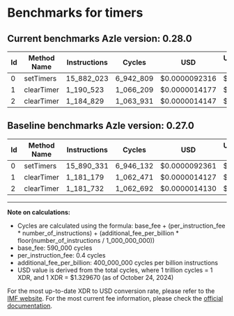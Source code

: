 # Benchmarks for timers

## Current benchmarks Azle version: 0.28.0

| Id  | Method Name | Instructions | Cycles    | USD           | USD/Million Calls | Change                            |
| --- | ----------- | ------------ | --------- | ------------- | ----------------- | --------------------------------- |
| 0   | setTimers   | 15_882_023   | 6_942_809 | $0.0000092316 | $9.23             | <font color="green">-8_308</font> |
| 1   | clearTimer  | 1_190_523    | 1_066_209 | $0.0000014177 | $1.41             | <font color="red">+9_344</font>   |
| 2   | clearTimer  | 1_184_829    | 1_063_931 | $0.0000014147 | $1.41             | <font color="red">+3_097</font>   |

## Baseline benchmarks Azle version: 0.27.0

| Id  | Method Name | Instructions | Cycles    | USD           | USD/Million Calls |
| --- | ----------- | ------------ | --------- | ------------- | ----------------- |
| 0   | setTimers   | 15_890_331   | 6_946_132 | $0.0000092361 | $9.23             |
| 1   | clearTimer  | 1_181_179    | 1_062_471 | $0.0000014127 | $1.41             |
| 2   | clearTimer  | 1_181_732    | 1_062_692 | $0.0000014130 | $1.41             |

---

**Note on calculations:**

- Cycles are calculated using the formula: base_fee + (per_instruction_fee \* number_of_instructions) + (additional_fee_per_billion \* floor(number_of_instructions / 1_000_000_000))
- base_fee: 590_000 cycles
- per_instruction_fee: 0.4 cycles
- additional_fee_per_billion: 400_000_000 cycles per billion instructions
- USD value is derived from the total cycles, where 1 trillion cycles = 1 XDR, and 1 XDR = $1.329670 (as of October 24, 2024)

For the most up-to-date XDR to USD conversion rate, please refer to the [IMF website](https://www.imf.org/external/np/fin/data/rms_sdrv.aspx).
For the most current fee information, please check the [official documentation](https://internetcomputer.org/docs/current/developer-docs/gas-cost#execution).
